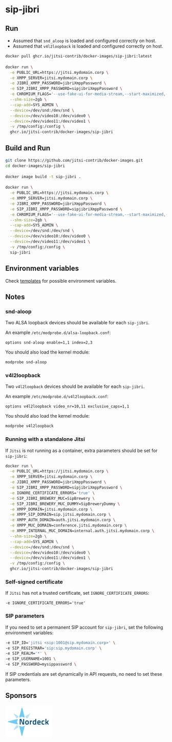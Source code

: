# sip-jibri

## Run

- Assumed that `snd_aloop` is loaded and configured correctly on host.
- Assumed that `v4l2loopback` is loaded and configured correctly on host.

```bash
docker pull ghcr.io/jitsi-contrib/docker-images/sip-jibri:latest

docker run \
  -e PUBLIC_URL=https://jitsi.mydomain.corp \
  -e XMPP_SERVER=jitsi.mydomain.corp \
  -e JIBRI_XMPP_PASSWORD=jibriXmppPassword \
  -e SIP_JIBRI_XMPP_PASSWORD=sipjibriXmppPassword \
  -e CHROMIUM_FLAGS='--use-fake-ui-for-media-stream,--start-maximized,--kiosk,--enabled,--autoplay-policy=no-user-gesture-required' \
  --shm-size=2gb \
  --cap-add=SYS_ADMIN \
  --device=/dev/snd:/dev/snd \
  --device=/dev/video10:/dev/video0 \
  --device=/dev/video11:/dev/video1 \
  -v /tmp/config:/config \
  ghcr.io/jitsi-contrib/docker-images/sip-jibri
```

## Build and Run

```bash
git clone https://github.com/jitsi-contrib/docker-images.git
cd docker-images/sip-jibri

docker image build -t sip-jibri .

docker run \
  -e PUBLIC_URL=https://jitsi.mydomain.corp \
  -e XMPP_SERVER=jitsi.mydomain.corp \
  -e JIBRI_XMPP_PASSWORD=jibriXmppPassword \
  -e SIP_JIBRI_XMPP_PASSWORD=sipjibriXmppPassword \
  -e CHROMIUM_FLAGS='--use-fake-ui-for-media-stream,--start-maximized,--kiosk,--enabled,--autoplay-policy=no-user-gesture-required' \
  --shm-size=2gb \
  --cap-add=SYS_ADMIN \
  --device=/dev/snd:/dev/snd \
  --device=/dev/video10:/dev/video0 \
  --device=/dev/video11:/dev/video1 \
  -v /tmp/config:/config \
  sip-jibri
```

## Environment variables

Check [templates](rootfs/defaults) for possible environment variables.

## Notes

### snd-aloop

Two ALSA loopback devices should be available for each `sip-jibri`.

An example `/etc/modprobe.d/alsa-loopback.conf`:

```
options snd-aloop enable=1,1 index=2,3
```

You should also load the kernel module:

```bash
modprobe snd-aloop
```

### v4l2loopback

Two `v4l2loopback` devices should be available for each `sip-jibri`.

An example `/etc/modprobe.d/v4l2loopback.conf`:

```
options v4l2loopback video_nr=10,11 exclusive_caps=1,1
```

You should also load the kernel module:

```bash
modprobe v4l2loopback
```

### Running with a standalone Jitsi

If `Jitsi` is not running as a container, extra parameters should be set for
`sip-jibri`:

```bash
docker run \
  -e PUBLIC_URL=https://jitsi.mydomain.corp \
  -e XMPP_SERVER=jitsi.mydomain.corp \
  -e JIBRI_XMPP_PASSWORD=jibriXmppPassword \
  -e SIP_JIBRI_XMPP_PASSWORD=sipjibriXmppPassword \
  -e IGNORE_CERTIFICATE_ERRORS='true' \
  -e SIP_JIBRI_BREWERY_MUC=SipBrewery \
  -e SIP_JIBRI_BREWERY_MUC_DUMMY=SipBreweryDummy \
  -e XMPP_DOMAIN=jitsi.mydomain.corp \
  -e XMPP_SIP_DOMAIN=sip.jitsi.mydomain.corp \
  -e XMPP_AUTH_DOMAIN=auth.jitsi.mydomain.corp \
  -e XMPP_MUC_DOMAIN=conference.jitsi.mydomain.corp \
  -e XMPP_INTERNAL_MUC_DOMAIN=internal.auth.jitsi.mydomain.corp \
  --shm-size=2gb \
  --cap-add=SYS_ADMIN \
  --device=/dev/snd:/dev/snd \
  --device=/dev/video10:/dev/video0 \
  --device=/dev/video11:/dev/video1 \
  -v /tmp/config:/config \
  ghcr.io/jitsi-contrib/docker-images/sip-jibri
```

### Self-signed certificate

If `Jitsi` has not a trusted certificate, set `IGNORE_CERTIFICATE_ERRORS`:

```
-e IGNORE_CERTIFICATE_ERRORS='true'
```

### SIP parameters

If you need to set a permanent SIP account for `sip-jibri`, set the following
environment variables:

```bash
-e SIP_ID='jitsi <sip:1001@sip.mydomain.corp>' \
-e SIP_REGISTRAR='sip:sip.mydomain.corp' \
-e SIP_REALM='*' \
-e SIP_USERNAME=1001 \
-e SIP_PASSWORD=mysippassword \
```

If SIP credentials are set dynamically in API requests, no need to set these
parameters.

## Sponsors

[![Nordeck](/images/nordeck.png)](https://nordeck.net/)
